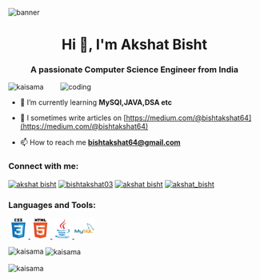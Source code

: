 ![banner](https://github.com/Kaisama/Kaisama/assets/109125241/8e721544-b7c3-4550-9047-e6c1b3abceb7)
<h1 align="center">Hi 👋, I'm Akshat Bisht</h1>
<h3 align="center">A passionate Computer Science Engineer from India</h3>
<img align="right" alt="coding" width="400" src="https://i.pinimg.com/originals/54/e3/7d/54e37d8074ebcde1d96c77d7b2a7f310.gif"
<p align="left"> <img src="https://komarev.com/ghpvc/?username=kaisama&label=Profile%20views&color=0e75b6&style=flat" alt="kaisama" /> </p>

- 🌱 I’m currently learning **MySQl,JAVA,DSA etc**

- 📝 I sometimes write articles on [https://medium.com/@bishtakshat64](https://medium.com/@bishtakshat64)

- 📫 How to reach me **bishtakshat64@gmail.com**

<h3 align="left">Connect with me:</h3>
<p align="left">
<a href="https://linkedin.com/in/akshat bisht" target="blank"><img align="center" src="https://raw.githubusercontent.com/rahuldkjain/github-profile-readme-generator/master/src/images/icons/Social/linked-in-alt.svg" alt="akshat bisht" height="30" width="40" /></a>
<a href="https://instagram.com/bishtakshat03" target="blank"><img align="center" src="https://raw.githubusercontent.com/rahuldkjain/github-profile-readme-generator/master/src/images/icons/Social/instagram.svg" alt="bishtakshat03" height="30" width="40" /></a>
<a href="https://medium.com/akshat bisht" target="blank"><img align="center" src="https://raw.githubusercontent.com/rahuldkjain/github-profile-readme-generator/master/src/images/icons/Social/medium.svg" alt="akshat bisht" height="30" width="40" /></a>
<a href="https://www.leetcode.com/akshat_bisht" target="blank"><img align="center" src="https://raw.githubusercontent.com/rahuldkjain/github-profile-readme-generator/master/src/images/icons/Social/leet-code.svg" alt="akshat_bisht" height="30" width="40" /></a>
</p>

<h3 align="left">Languages and Tools:</h3>
<p align="left"> <a href="https://www.w3schools.com/css/" target="_blank" rel="noreferrer"> <img src="https://raw.githubusercontent.com/devicons/devicon/master/icons/css3/css3-original-wordmark.svg" alt="css3" width="40" height="40"/> </a> <a href="https://www.w3.org/html/" target="_blank" rel="noreferrer"> <img src="https://raw.githubusercontent.com/devicons/devicon/master/icons/html5/html5-original-wordmark.svg" alt="html5" width="40" height="40"/> </a> <a href="https://www.java.com" target="_blank" rel="noreferrer"> <img src="https://raw.githubusercontent.com/devicons/devicon/master/icons/java/java-original.svg" alt="java" width="40" height="40"/> </a> <a href="https://www.mysql.com/" target="_blank" rel="noreferrer"> <img src="https://raw.githubusercontent.com/devicons/devicon/master/icons/mysql/mysql-original-wordmark.svg" alt="mysql" width="40" height="40"/> </a>

<p><img align="left" src="https://github-readme-stats.vercel.app/api/top-langs?username=kaisama&show_icons=true&locale=en&layout=compact" alt="kaisama" /></p>

<p>&nbsp;<img align="center" src="https://github-readme-stats.vercel.app/api?username=kaisama&show_icons=true&locale=en" alt="kaisama" /></p>

<p><img align="center" src="https://github-readme-streak-stats.herokuapp.com/?user=kaisama&" alt="kaisama" /></p>
